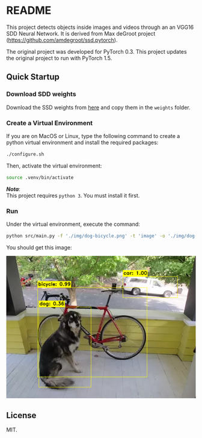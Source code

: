 # README

This project detects objects inside images and videos through an an VGG16 SDD Neural Network. It is derived from Max deGroot project (https://github.com/amdegroot/ssd.pytorch).

The original project was developed for PyTorch 0.3. This project updates the original project to run with PyTorch 1.5.


## Quick Startup

### Download SDD weights

Download the SSD weights from [here](https://drive.google.com/file/d/1gwSRh2NZvfJ4mWiBPqV1aya68S_-PRWA/view?usp=sharing) and copy them in the `weights` folder.


### Create a Virtual Environment

If you are on MacOS or Linux, type the following command to create a python virtual environment and install the required packages:

```bash
./configure.sh
```

Then, activate the virtual environment:

```bash
source .venv/bin/activate
```

***Nota***:
<br>This project requires `python 3`. You must install it first.


### Run

Under the virtual environment, execute the command:

```bash
python src/main.py -f './img/dog-bicycle.png' -t 'image' -o './img/dog-bicycle-out.png'
```

You should get this image:

![img](img/annotated_image.png)


## License

MIT.
